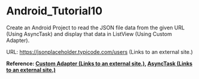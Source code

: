 # Android_Tutorial10
Create an Android Project to read the JSON file data from the given URL (Using AsyncTask) and display that data in ListView (Using Custom Adapter). 

URL: https://jsonplaceholder.typicode.com/users (Links to an external site.)

<strong>Reference: <a class="external" title="" href="https://www.journaldev.com/10416/android-listview-with-custom-adapter-example-tutorial" target="_blank" rel="noreferrer noopener"><span>Custom&nbsp;Adapter</span><span aria-hidden="true" class="ui-icon ui-icon-extlink ui-icon-inline" title="Links to an external site."></span><span class="screenreader-only">&nbsp;(Links to an external site.)</span></a>, <a class="external" title="" href="https://www.androidhive.info/2012/01/android-json-parsing-tutorial/" target="_blank" rel="noreferrer noopener"><span>AsyncTask</span><span aria-hidden="true" class="ui-icon ui-icon-extlink ui-icon-inline" title="Links to an external site."></span><span class="screenreader-only">&nbsp;(Links to an external site.)</span></a></strong>
